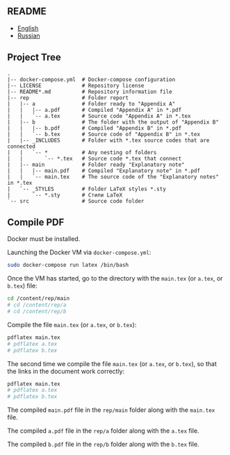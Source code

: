 ## README

- [English](README.md)
- [Russian](README-ru.md)

## Project Tree

```
.
|-- docker-compose.yml  # Docker-compose configuration
|-- LICENSE             # Repository license
|-- README*.md          # Repository information file
|-- rep                 # Folder report
|   |-- a               # Folder ready to "Appendix A"
|   |   |-- a.pdf       # Compiled "Appendix A" in *.pdf
|   |   `-- a.tex       # Source code "Appendix A" in *.tex
|   |-- b               # The folder with the output of "Appendix B"
|   |   |-- b.pdf       # Compiled "Appendix B" in *.pdf
|   |   `-- b.tex       # Source code of "Appendix B" in *.tex
|   |-- _INCLUDES       # Folder with *.tex source codes that are connected
|   |   `-- *           # Any nesting of folders
|   |       `-- *.tex   # Source code *.tex that connect
|   |-- main            # Folder ready "Explanatory note"
|   |   |-- main.pdf    # Compiled "Explanatory note" in *.pdf
|   |   `-- main.tex    # The source code of the "Explanatory notes" in *.tex
|   `-- _STYLES         # Folder LaTeX styles *.sty
|       `-- *.sty       # Стили LaTeX
`-- src                 # Source code folder
```

## Compile PDF

Docker must be installed.

Launching the Docker VM via `docker-compose.yml`:

```bash
sudo docker-compose run latex /bin/bash
```

Once the VM has started, go to the directory with the `main.tex` (or `a.tex`, or `b.tex`) file:

```bash
cd /content/rep/main
# cd /content/rep/a
# cd /content/rep/b
```

Compile the file `main.tex` (or `a.tex`, or `b.tex`):

```bash
pdflatex main.tex
# pdflatex a.tex
# pdflatex b.tex
```

The second time we compile the file `main.tex` (or `a.tex`, or `b.tex`), so that the links in the document work correctly:

```bash
pdflatex main.tex
# pdflatex a.tex
# pdflatex b.tex
```

The compiled `main.pdf` file in the `rep/main` folder along with the `main.tex` file.

The compiled `a.pdf` file in the `rep/a` folder along with the `a.tex` file.

The compiled `b.pdf` file in the `rep/b` folder along with the `b.tex` file.
